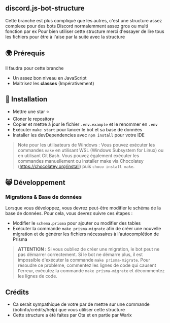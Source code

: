 ## discord.js-bot-structure

Cette branche est plus compliqué que les autres, c'est une structure assez complexe pour des bots Discord normalemment assez gros ou multi fonction par ex
Pour bien utiliser cette structure merci d'essayer de lire tous les fichiers pour être à l'aise par la suite avec la structure

## 🌍 Prérequis

Il faudra pour cette branche
- Un assez bon niveau en JavaScript
- Maitrisez les **classes** (Impérativement)


## 🚀 Installation

- Mettre une star ⭐
- Cloner le repository
- Copier et mettre à jour le fichier `.env.example` et le renommer en `.env`
- Exécuter `make start` pour lancer le bot et sa base de données
- Installer les devDependencies avec `npm install` pour votre IDE

> Note pour les utilisateurs de Windows : Vous pouvez exécuter les commandes `make` en utilisant WSL (Windows Subsystem for Linux) ou en utilisant Git Bash. Vous pouvez également exécuter les commandes manuellement ou installer make via Chocolatey (https://chocolatey.org/install) puis `choco install make`.

## 😸 Développement 

### Migrations & Base de données
Lorsque vous développez, vous devrez peut-être modifier le schéma de la base de données. Pour cela, vous devrez suivre ces étapes :
- Modifier le `schema.prisma` pour ajouter ou modifier des tables
- Exécuter la commande `make prisma-migrate` afin de créer une nouvelle migration et de générer les fichiers nécessaires à l'autocomplétion de Prisma
 
> **ATTENTION :** Si vous oubliez de créer une migration, le bot peut ne pas démarrer correctement. Si le bot ne démarre plus, il est impossible d'exécuter la commande `make prisma-migrate`. 
> Pour résoudre ce problème, commentez les lignes de code qui causent l'erreur, exécutez la commande `make prisma-migrate` et décommentez les lignes de code.


## Crédits

- Ca serait sympathique de votre par de mettre sur une commande (botinfo/crédits/help) que vous utiliser cette structure
- Cette structure a été faites par Ota et en partie par Warix
